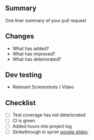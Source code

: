 ## Summary

One liner summary of your pull request

## Changes

- What has added?
- What has improved?
- What has deteriorated?

## Dev testing

- Relevant Screenshots / Video

## Checklist

- [ ] Test coverage has not deteriorated
- [ ] CI is green
- [ ] Added hours into project log
- [ ] Strikethrough in sprint [google slides](https://docs.google.com/presentation/d/1MSBQBfoO3J3BjRIPc7SOupEhpgNNj9Tvole45ULLzBc/edit).
